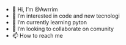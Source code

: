 - 👋 Hi, I’m @Awrrim
- 👀 I’m interested in code and new tecnologi
- 🌱 I’m currently learning pyton 
- 💞️ I’m looking to collaborate on  comunity
- 📫 How to reach me 

<!---
Awrrim/Awrrim is a ✨ special ✨ repository because its `README.md` (this file) appears on your GitHub profile.
You can click the Preview link to take a look at your changes.
--->
